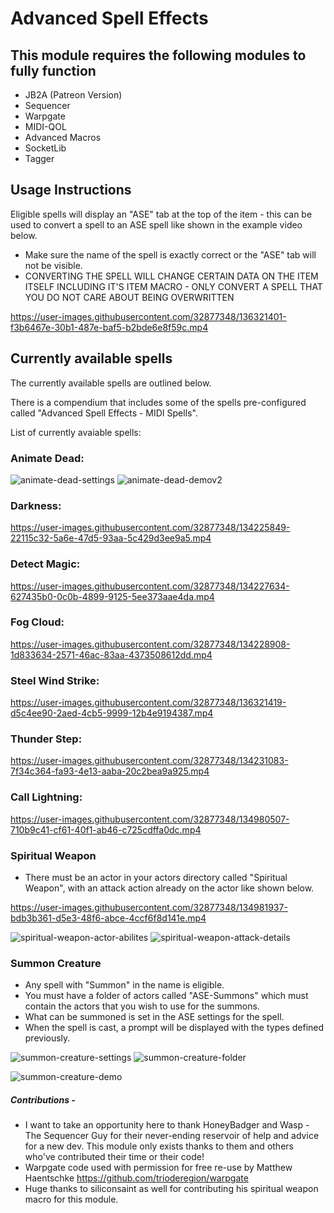 # Advanced Spell Effects

## This module requires the following modules to fully function
- JB2A (Patreon Version)
- Sequencer
- Warpgate
- MIDI-QOL
- Advanced Macros
- SocketLib
- Tagger

## Usage Instructions
Eligible spells will display an "ASE" tab at the top of the item - this can be used to convert a spell to an ASE spell like shown in the example video below.
- Make sure the name of the spell is exactly correct or the "ASE" tab will not be visible.
- CONVERTING THE SPELL WILL CHANGE CERTAIN DATA ON THE ITEM ITSELF INCLUDING IT'S ITEM MACRO - ONLY CONVERT A SPELL THAT YOU DO NOT CARE ABOUT BEING OVERWRITTEN

https://user-images.githubusercontent.com/32877348/136321401-f3b6467e-30b1-487e-baf5-b2bde6e8f59c.mp4


## Currently available spells
The currently available spells are outlined below. 

There is a compendium that includes some of the spells pre-configured called "Advanced Spell Effects - MIDI Spells".

List of currently avaiable spells:

### Animate Dead:
![animate-dead-settings](https://user-images.githubusercontent.com/32877348/137574620-aa562d2b-0dbb-419e-a413-0c1c98a2f85a.png)
![animate-dead-demov2](https://user-images.githubusercontent.com/32877348/137574840-67bec1e0-3c53-4a3f-9784-6e30434418a7.gif)

### Darkness:
https://user-images.githubusercontent.com/32877348/134225849-22115c32-5a6e-47d5-93aa-5c429d3ee9a5.mp4

### Detect Magic:
https://user-images.githubusercontent.com/32877348/134227634-627435b0-0c0b-4899-9125-5ee373aae4da.mp4

### Fog Cloud:
https://user-images.githubusercontent.com/32877348/134228908-1d833634-2571-46ac-83aa-4373508612dd.mp4

### Steel Wind Strike:
https://user-images.githubusercontent.com/32877348/136321419-d5c4ee90-2aed-4cb5-9999-12b4e9194387.mp4

### Thunder Step:
https://user-images.githubusercontent.com/32877348/134231083-7f34c364-fa93-4e13-aaba-20c2bea9a925.mp4

### Call Lightning:
https://user-images.githubusercontent.com/32877348/134980507-710b9c41-cf61-40f1-ab46-c725cdffa0dc.mp4

### Spiritual Weapon
- There must be an actor in your actors directory called "Spiritual Weapon", with an attack action already on the actor like shown below.

https://user-images.githubusercontent.com/32877348/134981937-bdb3b361-d5e3-48f6-abce-4ccf6f8d141e.mp4

![spiritual-weapon-actor-abilites](https://user-images.githubusercontent.com/32877348/137159698-2050736b-5a47-4b43-af8a-8450638a0ed8.png)
![spiritual-weapon-attack-details](https://user-images.githubusercontent.com/32877348/137159712-efb603e8-d6a2-4b42-a09d-1de381a52471.png)


### Summon Creature
- Any spell with "Summon" in the name is eligible.
- You must have a folder of actors called "ASE-Summons" which must contain the actors that you wish to use for the summons.
- What can be summoned is set in the ASE settings for the spell.
- When the spell is cast, a prompt will be displayed with the types defined previously. 

![summon-creature-settings](https://user-images.githubusercontent.com/32877348/137860669-6949b85e-b36a-48d2-8461-7a130a43a0cb.png)
![summon-creature-folder](https://user-images.githubusercontent.com/32877348/137201659-29796792-b71f-4a00-b266-f16897a8305e.png)

![summon-creature-demo](https://user-images.githubusercontent.com/32877348/137860726-30ceb7f7-c222-455c-bd12-71a912c2bf9e.gif)

##### Contributions - 
- I want to take an opportunity here to thank HoneyBadger and Wasp - The Sequencer Guy for their never-ending reservoir of help and advice for a new dev. This module only exists thanks to them and others who've contributed their time or their code!
- Warpgate code used with permission for free re-use by Matthew Haentschke
https://github.com/trioderegion/warpgate
 - Huge thanks to siliconsaint as well for contributing his spiritual weapon macro for this module.

